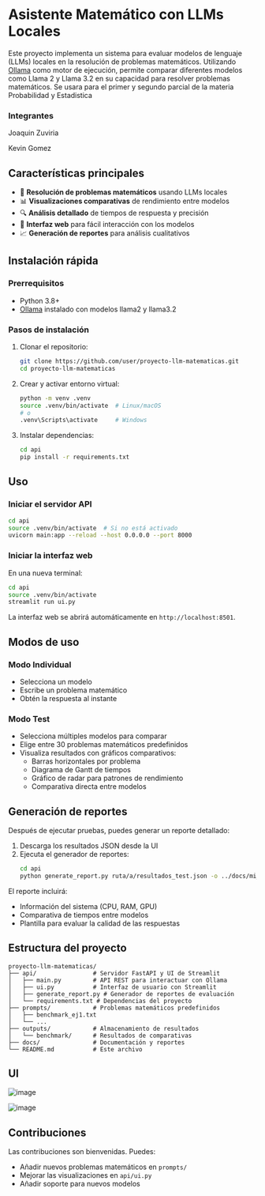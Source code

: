 # Asistente Matemático con LLMs Locales

Este proyecto implementa un sistema para evaluar modelos de lenguaje (LLMs) locales en la resolución de problemas matemáticos. Utilizando [Ollama](https://ollama.ai/) como motor de ejecución, permite comparar diferentes modelos como Llama 2 y Llama 3.2 en su capacidad para resolver problemas matemáticos.
Se usara para el primer y segundo parcial de la materia Probabilidad y Estadistica


### Integrantes

Joaquin Zuviria

Kevin Gomez

## Características principales

- 🧮 **Resolución de problemas matemáticos** usando LLMs locales
- 📊 **Visualizaciones comparativas** de rendimiento entre modelos
- 🔍 **Análisis detallado** de tiempos de respuesta y precisión
- 📱 **Interfaz web** para fácil interacción con los modelos
- 📈 **Generación de reportes** para análisis cualitativos

## Instalación rápida

### Prerrequisitos

- Python 3.8+
- [Ollama](https://ollama.ai/) instalado con modelos llama2 y llama3.2

### Pasos de instalación

1. Clonar el repositorio:
   ```bash
   git clone https://github.com/user/proyecto-llm-matematicas.git
   cd proyecto-llm-matematicas
   ```

2. Crear y activar entorno virtual:
   ```bash
   python -m venv .venv
   source .venv/bin/activate  # Linux/macOS
   # o
   .venv\Scripts\activate     # Windows
   ```

3. Instalar dependencias:
   ```bash
   cd api
   pip install -r requirements.txt
   ```

## Uso

### Iniciar el servidor API

```bash
cd api
source .venv/bin/activate  # Si no está activado
uvicorn main:app --reload --host 0.0.0.0 --port 8000
```

### Iniciar la interfaz web

En una nueva terminal:

```bash
cd api
source .venv/bin/activate
streamlit run ui.py
```

La interfaz web se abrirá automáticamente en `http://localhost:8501`.

## Modos de uso

### Modo Individual

- Selecciona un modelo
- Escribe un problema matemático
- Obtén la respuesta al instante

### Modo Test

- Selecciona múltiples modelos para comparar
- Elige entre 30 problemas matemáticos predefinidos
- Visualiza resultados con gráficos comparativos:
  - Barras horizontales por problema
  - Diagrama de Gantt de tiempos
  - Gráfico de radar para patrones de rendimiento
  - Comparativa directa entre modelos

## Generación de reportes

Después de ejecutar pruebas, puedes generar un reporte detallado:

1. Descarga los resultados JSON desde la UI
2. Ejecuta el generador de reportes:
   ```bash
   cd api
   python generate_report.py ruta/a/resultados_test.json -o ../docs/mi_evaluacion.md
   ```

El reporte incluirá:
- Información del sistema (CPU, RAM, GPU)
- Comparativa de tiempos entre modelos
- Plantilla para evaluar la calidad de las respuestas


## Estructura del proyecto

```
proyecto-llm-matematicas/
├── api/                # Servidor FastAPI y UI de Streamlit
│   ├── main.py         # API REST para interactuar con Ollama
│   ├── ui.py           # Interfaz de usuario con Streamlit
│   ├── generate_report.py # Generador de reportes de evaluación
│   └── requirements.txt # Dependencias del proyecto
├── prompts/            # Problemas matemáticos predefinidos
│   ├── benchmark_ej1.txt
│   └── ...
├── outputs/            # Almacenamiento de resultados
│   └── benchmark/      # Resultados de comparativas
├── docs/               # Documentación y reportes
└── README.md           # Este archivo
```

## UI

![image](https://github.com/user-attachments/assets/47812759-8f61-40e3-86e3-9d5708bc9a4e)

![image](https://github.com/user-attachments/assets/a194332e-b854-4c7f-b89b-cdae648a5e93)



## Contribuciones

Las contribuciones son bienvenidas. Puedes:
- Añadir nuevos problemas matemáticos en `prompts/`
- Mejorar las visualizaciones en `api/ui.py`
- Añadir soporte para nuevos modelos
